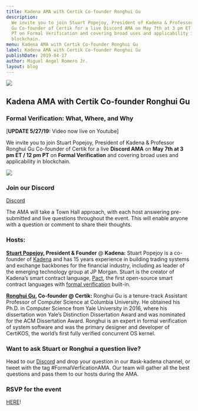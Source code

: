 ```yaml
---
title: Kadena AMA with Certik Co-founder Ronghui Gu
description:
  We invite you to join Stuart Popejoy, President of Kadena & Professor Ronghui
  Gu Co-founder of Certik for a live Discord AMA on May 7th at 3 pm ET / 12 pm
  PT on Formal Verification and covering broad uses and applicability in
  blockchain.
menu: Kadena AMA with Certik Co-founder Ronghui Gu
label: Kadena AMA with Certik Co-founder Ronghui Gu
publishDate: 2019-04-17
author: Miguel Angel Romero Jr.
layout: blog
---
```


![](/assets/blog/1_I827oIhMvsisbOvfMiO2Rw.webp)

## Kadena AMA with Certik Co-founder Ronghui Gu

### Formal Verification: What, Where, and Why

[**UPDATE 5/27/19:** Video now live on Youtube]

[](https://www.youtube.com/watch?v=hftqYXBFA1g)

We invite you to join Stuart Popejoy, President of Kadena & Professor Ronghui Gu
Co-founder of Certik for a live **Discord AMA** on **May 7th at 3 pm ET / 12 pm
PT** on **Formal Verification** and covering broad uses and applicability in
blockchain.

![](/assets/blog/1_TGLKssa_3HkCvdxoEA4bHw.gif)

### Join our Discord

[Discord](http://discord.io/kadena)

The AMA will take a Town Hall approach, with each host answering pre-submitted
and live questions throughout the event. This will enable anyone with a question
or comment to share their thoughts.

### Hosts:

**[Stuart Popejoy](https://www.linkedin.com/in/stuart-popejoy-5844ab2b/),
President & Founder** @ **Kadena:** Stuart Popejoy is a co-founder of
[Kadena](http://kadena.io) and has 15 years experience in building trading
systems and exchange backbones for the financial industry, including as leader
of the emerging technology group at JP Morgan. Stuart is the creator of Kadena’s
smart contract language, [Pact](http://pact.kadena.io), the first open-source
smart contract languages with
[formal verification](../2018/pact-formal-verification-for-blockchain-smart-contracts-done-right-2018-05-11)
built-in.

**[Ronghui Gu](https://www.linkedin.com/in/guronghui/), Co-founder @ Certik:**
Ronghui Gu is a tenure-track Assistant Professor of Computer Science at Columbia
University. He obtained his Ph.D. in Computer Science from Yale University in
2016, where his dissertation won Yale’s Distinction Dissertation Award and was
nominated for the ACM Dissertation Award. Ronghui is an expert in formal
verification of system software and was the primary designer and developer of
CertiKOS, the world’s first fully verified concurrent OS kernel.

### Want to ask Stuart or Ronghui a question live?

Head to our [Discord](http://discord.io/kadena) and drop your question in our
#ask-kadena channel, or tweet with the tag #FormalVerficationAMA. Our team will
gather all the best questions and pass them to our hosts during the AMA.

### RSVP for the event

[HERE](http://bit.ly/FVkadenaAMA)!
